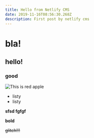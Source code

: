 ```yaml
---
title: Hello from Netlify CMS
date: 2019-11-16T08:56:30.268Z
description: First post by netlify cms
---
```

# bla!

## hello!

### good

![This is red apple](/img/apple-blossom-awards-2020-61.jpeg "This is red apple")

* listy
* listy

**sfsd fgfgf** 

**bold**

~~glitch!!!~~
